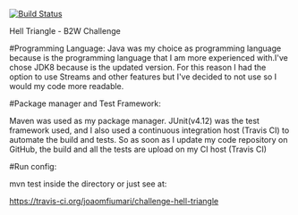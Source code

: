 [![Build Status](https://travis-ci.org/joaomfiumari/challenge-hell-triangle.svg?branch=master)](https://travis-ci.org/joaomfiumari/challenge-hell-triangle)

Hell Triangle - B2W Challenge

#Programming Language:
Java was my choice as programming language because is the programming language that I am more experienced with.I've chose JDK8 because is the updated version. For this reason I had the option to use Streams and other features but I've decided to not use so I would my code more readable.

#Package manager and Test Framework:

Maven was used as my package manager. JUnit(v4.12) was the test framework used, and I also used a continuous integration host (Travis CI) to automate the build and tests. So as soon as I update my code repository on GitHub, the build and all the tests are upload on my CI host (Travis CI) 

#Run config:

mvn test inside the directory or just see at:

https://travis-ci.org/joaomfiumari/challenge-hell-triangle
